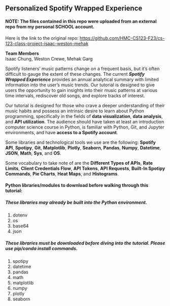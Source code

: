 ## Personalized Spotify Wrapped Experience

#### NOTE: The files contained in this repo were uploaded from an external repo from my personal SCHOOL account.

Here is the link to the original repo: https://github.com/HMC-CS123-F23/cs-123-class-project-isaac-weston-mehak

**Team Members**  
Isaac Chung, Weston Crewe, Mehak Garg

Spotify listeners’ music patterns change on a frequent basis, but it’s often difficult to gauge the extent of these changes. The current ***Spotify Wrapped Experience*** provides an annual analytical summary with limited information into the user’s music trends. Our tutorial is designed to give users the opportunity to gain insights into their music patterns at various time intervals, rediscover old songs, and explore tracks of interest.  

Our tutorial is designed for those who crave a deeper understanding of their music habits and possess an intrinsic desire to learn about Python programming, specifically in the fields of **data visualization**, **data analysis**, and **API utilization**. The audience should have taken at least an introduction computer science course in Python, is familiar with Python, Git, and Jupyter environments, and have **access to a Spotify account**.  

Some libraries and technological tools we use are the following: **Spotify API**, **Spotipy**, **Git**, **Matplotlib**, **Plotly**, **Seaborn**, **Pandas**, **Numpy**, **Datetime**, **JSON**, **Math**, **Sys**, and **OS**. 

Some vocabulary to take note of are the **Different Types of APIs**, **Rate Limits**, **Client Credentials Flow**, **API Tokens**, **API Requests**, **Built-In Spotipy Commands**, **Pie Charts**, **Heat Maps**, and **Histograms**.  

#### Python libraries/modules to download before walking through this tutorial:

##### These libraries may already be built into the Python environment.
1. dotenv
2. os
3. base64
4. json 

##### These libraries must be downloaded before diving into the tutorial. Please use pip/conda install commands.
1. spotipy
2. datetime
3. pandas
4. math
5. matplotlib
6. numpy
7. plotly
8. seaborn